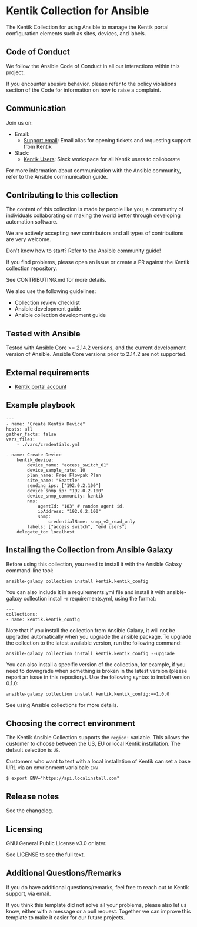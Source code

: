 # Kentik Collection for Ansible
The Kentik Collection for using Ansible to manage the Kentik portal configuration elements such as sites, devices, and labels. 

## Code of Conduct
We follow the Ansible Code of Conduct in all our interactions within this project.

If you encounter abusive behavior, please refer to the policy violations section of the Code for information on how to raise a complaint.

## Communication
Join us on:

- Email: 
    - [Support email](support@kentik.com): Email alias for opening tickets and requesting support from Kentik
- Slack: 
    - [Kentik Users](https://www.kentik.com/go/offer/kentik-community-slack-signup/): Slack workspace for all Kentik users to colloborate

For more information about communication with the Ansible community, refer to the Ansible communication guide.

## Contributing to this collection
The content of this collection is made by people like you, a community of individuals collaborating on making the world better through developing automation software.

We are actively accepting new contributors and all types of contributions are very welcome.

Don't know how to start? Refer to the Ansible community guide!

If you find problems, please open an issue or create a PR against the Kentik collection repository.

See CONTRIBUTING.md for more details.

We also use the following guidelines:
- Collection review checklist
- Ansible development guide
- Ansible collection development guide

## Tested with Ansible
Tested with Ansible Core >= 2.14.2 versions, and the current development version of Ansible. Ansible Core versions prior to 2.14.2 are not supported.

## External requirements
- [Kentik portal account](https://portal.kentik/com)

## Example playbook
    ---
    - name: "Create Kentik Device"
    hosts: all
    gather_facts: false
    vars_files:
        - ./vars/credentials.yml

    - name: Create Device
        kentik_device:
            device_name: "access_switch_01"
            device_sample_rate: 10
            plan_name: Free Flowpak Plan
            site_name: "Seattle"
            sending_ips: ["192.0.2.100"]
            device_snmp_ip: "192.0.2.100"
            device_snmp_community: kentik
            nms:
                agentId: "183" # random agent id.
                ipAddress: "192.0.2.100"
                snmp:
                    credentialName: snmp_v2_read_only
            labels: ["access switch", "end users"]
        delegate_to: localhost

## Installing the Collection from Ansible Galaxy
Before using this collection, you need to install it with the Ansible Galaxy command-line tool:

    ansible-galaxy collection install kentik.kentik_config
    
You can also include it in a requirements.yml file and install it with ansible-galaxy collection install -r requirements.yml, using the format:

    ---
    collections:
    - name: kentik.kentik_config

Note that if you install the collection from Ansible Galaxy, it will not be upgraded automatically when you upgrade the ansible package. To upgrade the collection to the latest available version, run the following command:

    ansible-galaxy collection install kentik.kentik_config --upgrade

You can also install a specific version of the collection, for example, if you need to downgrade when something is broken in the latest version (please report an issue in this repository). Use the following syntax to install version 0.1.0:

    ansible-galaxy collection install kentik.kentik_config:==1.0.0

See using Ansible collections for more details.

## Choosing the correct environment

The Kentik Ansible Collection supports the `region:` variable. This allows the customer to choose between the US, EU or local Kentik installation. The default selection is `US`. 

Customers who want to test with a local installation of Kentik can set a base URL via an envrionment varialbale `ENV`

```
$ export ENV="https://api.localinstall.com"
```


## Release notes
See the changelog.

## Licensing
GNU General Public License v3.0 or later.

See LICENSE to see the full text.

## Additional Questions/Remarks
If you do have additional questions/remarks, feel free to reach out to Kentik support, via email.

If you think this template did not solve all your problems, please also let us know, either with a message or a pull request. Together we can improve this template to make it easier for our future projects.